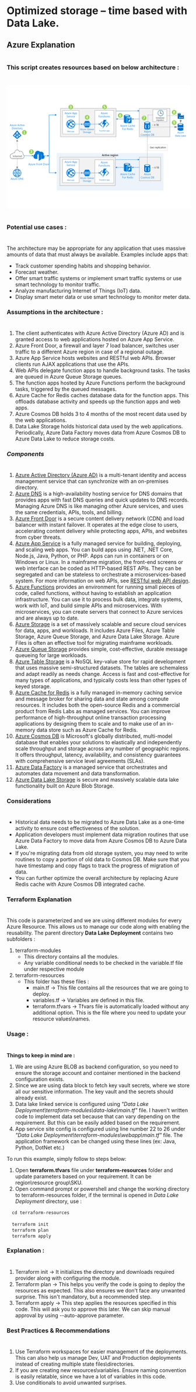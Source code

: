 # **Optimized storage – time based with Data Lake.**

## **Azure Explanation**
#
### **This script creates resources based on below architecture :**
#
![](DataLake.png)
#
### **Potential use cases :**
#
The architecture may be appropriate for any application that uses massive amounts of data that must always be available. Examples include apps that:

* Track customer spending habits and shopping behavior.
* Forecast weather.
* Offer smart traffic systems or implement smart traffic systems or use smart technology to monitor traffic.
* Analyze manufacturing Internet of Things (IoT) data.
* Display smart meter data or use smart technology to monitor meter data.

### **Assumptions in the architecture :**
#
1. The client authenticates with Azure Active Directory (Azure AD) and is granted access to web applications hosted on Azure App Service.
2. Azure Front Door, a firewall and layer 7 load balancer, switches user traffic to a different Azure region in case of a regional outage.
3. Azure App Service hosts websites and RESTful web APIs. Browser clients run AJAX applications that use the APIs.
4. Web APIs delegate function apps to handle background tasks. The tasks are queued in Azure Queue Storage queues.
5. The function apps hosted by Azure Functions perform the background tasks, triggered by the queued messages.
6. Azure Cache for Redis caches database data for the function apps. This offloads database activity and speeds up the function apps and web apps.
7. Azure Cosmos DB holds 3 to 4 months of the most recent data used by the web applications.
8. Data Lake Storage holds historical data used by the web applications.
Periodically, Azure Data Factory moves data from Azure Cosmos DB to Azure Data Lake to reduce storage costs.

### *Components*
#
1. [Azure Active Directory (Azure AD)](https://azure.microsoft.com/services/active-directory "Azure Active Directory (Azure AD)") is a multi-tenant identity and access management service that can synchronize with an on-premises directory.
2. [Azure DNS](https://azure.microsoft.com/services/dns "Azure DNS" ) is a high-availability hosting service for DNS domains that provides apps with fast DNS queries and quick updates to DNS records. Managing Azure DNS is like managing other Azure services, and uses the same credentials, APIs, tools, and billing.
3. [Azure Front Door](https://azure.microsoft.com/services/frontdoor "Azure Front Door") is a secure content delivery network (CDN) and load balancer with instant failover. It operates at the edge close to users, accelerating content delivery while protecting apps, APIs, and websites from cyber threats.
4. [Azure App Service](https://azure.microsoft.com/services/functions "Azure App Service") is a fully managed service for building, deploying, and scaling web apps. You can build apps using .NET, .NET Core, Node.js, Java, Python, or PHP. Apps can run in containers or on Windows or Linux. In a mainframe migration, the front-end screens or web interface can be coded as HTTP-based REST APIs. They can be segregated and can be stateless to orchestrate a microservices-based system. For more information on web APIs, see [RESTful web API design](https://docs.microsoft.com/en-us/azure/architecture/best-practices/api-design "RESTful web API design").
5. [Azure Functions](https://azure.microsoft.com/services/functions "Azure Functions") provides an environment for running small pieces of code, called functions, without having to establish an application infrastructure. You can use it to process bulk data, integrate systems, work with IoT, and build simple APIs and microservices. With microservices, you can create servers that connect to Azure services and are always up to date.
6. [Azure Storage](https://azure.microsoft.com/product-categories/storage) is a set of massively scalable and secure cloud services for data, apps, and workloads. It includes Azure Files, Azure Table Storage, Azure Queue Storage, and Azure Data Lake Storage. Azure Files is often an effective tool for migrating mainframe workloads.
7. [Azure Queue Storage](https://azure.microsoft.com/services/storage/queues/) provides simple, cost-effective, durable message queueing for large workloads.
8. [Azure Table Storage](https://azure.microsoft.com/services/storage/tables/) is a NoSQL key-value store for rapid development that uses massive semi-structured datasets. The tables are schemaless and adapt readily as needs change. Access is fast and cost-effective for many types of applications, and typically costs less than other types of keyed storage.
9. [Azure Cache for Redis](https://azure.microsoft.com/services/cache) is a fully managed in-memory caching service and message broker for sharing data and state among compute resources. It includes both the open-source Redis and a commercial product from Redis Labs as managed services. You can improve performance of high-throughput online transaction processing applications by designing them to scale and to make use of an in-memory data store such as Azure Cache for Redis.
10. [Azure Cosmos DB](https://azure.microsoft.com/services/cosmos-db) is Microsoft's globally distributed, multi-model database that enables your solutions to elastically and independently scale throughput and storage across any number of geographic regions. It offers throughput, latency, availability, and consistency guarantees with comprehensive service level agreements (SLAs).
11. [Azure Data Factory](https://azure.microsoft.com/services/data-factory/) is a managed service that orchestrates and automates data movement and data transformation.
12. [Azure Data Lake Storage](https://azure.microsoft.com/services/storage/data-lake-storage/) is secure and massively scalable data lake functionality built on Azure Blob Storage.


### **Considerations**
#
* Historical data needs to be migrated to Azure Data Lake as a one-time activity to ensure cost effectiveness of the solution.
* Application developers must implement data migration routines that use Azure Data Factory to move data from Azure Cosmos DB to Azure Data Lake.
* If you're migrating data from old storage system, you may need to write routines to copy a portion of old data to Cosmos DB. Make sure that you have timestamp and copy flags to track the progress of migration of data.
* You can further optimize the overall architecture by replacing Azure Redis cache with Azure Cosmos DB integrated cache.

### **Terraform Explanation**
#
This code is parameterized and we are using different modules for every Azure Resource. This allows us to manage our code along with enabling the reusability. The parent directory **Data Lake Deployment** contains two subfolders :

1. terraform-modules
     * This directory contains all the modules.
     * Any variable conditional needs to be checked in the variable.tf file under respective module
2. terraform-resources
    * This folder has these files :
        * main.tf -> This file contains all the resources that we are going to deploy.
        * variables.tf -> Variables are defined in this file.
        * terraform.tfvars -> Tfvars file is automatically loaded without any additional option. This is the file where you need to update your resource values\names.

### **Usage :**
#
**Things to keep in mind are :**

1. We are using Azure BLOB as backend configuration, so you need to ensure the storage account and container mentioned in the backend configuration exists.
2. Since we are using data block to fetch key vault secrets, where we store all our sensitive information. The key vault and the secrets should already exist.
3. Data lake linked service is configured using *"Data Lake Deployment\terraform-modules\data-lake\main.tf"* file. I haven't written code to implement data set because that can vary depending on the requirement. But this can be easily added based on the requirement.
3. App service site config is configured using line number 22 to 26 under *"Data Lake Deployment\terraform-modules\webapp\main.tf"* file. The application framework can be changed using these lines (ex: Java, Python, DotNet etc.)

To run this example, simply follow to steps below:

1. Open **terraform.tfvars** file under **terraform-resources** folder and update parameters based on your requirement. It can be region\resource group\SKU.
2. Open command prompt or powershell and change the working directory to terraform-resources folder, if the terminal is opened in *Data Lake Deployment* directory, use :

``` 
  cd terraform-resources

  terraform init
  terraform plan
  terraform apply

```
### **Explanation :**
#
1. Terraform init -> It initializes the directory and downloads required provider along with configuring the module.
2. Terraform plan -> This helps you verify the code is going to deploy the resources as expected. This also ensures we don't face any unwanted surprise. This isn't mandatory, but a recommended step.
3. Terraform apply -> This step applies the resources specified in this code. This will ask you to approve this later. We can skip manual approval by using --auto-approve parameter.

### **Best Practices & Recommendations**
#
1. Use Terraform workspaces for easier management of the deployments. This can also help us manage Dev, UAT and Production deployments instead of creating multiple state files\directories.
2. If you are creating new resources\variables. Ensure naming convention is easily relatable, since we have a lot of variables in this code.
3. Use conditionals to avoid unwanted surprises.
